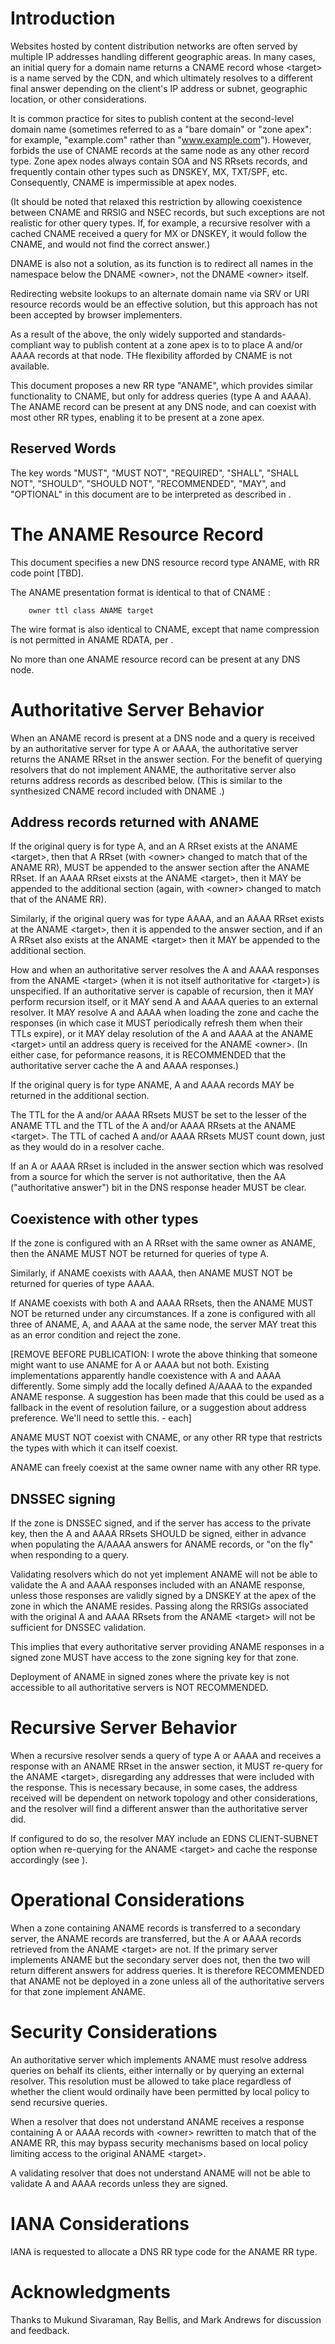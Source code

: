 # Introduction
  
Websites hosted by content distribution networks are often served by
multiple IP addresses handling different geographic areas. In many cases,
an initial query for a domain name returns a CNAME record whose \<target\>
is a name served by the CDN, and which ultimately resolves to a different
final answer depending on the client's IP address or subnet, geographic
location, or other considerations.

It is common practice for sites to publish content at the second-level
domain name (sometimes referred to as a "bare domain" or "zone apex": for
example, "example.com" rather than "www.example.com"). However,
[](#RFC1033) forbids the use of CNAME records at the same node as any
other record type. Zone apex nodes always contain SOA and NS RRsets
records, and frequently contain other types such as DNSKEY, MX, TXT/SPF,
etc. Consequently, CNAME is impermissible at apex nodes.

(It should be noted that [](#RFC4034) relaxed this restriction by allowing
coexistence between CNAME and RRSIG and NSEC records, but such exceptions
are not realistic for other query types.  If, for example, a recursive
resolver with a cached CNAME received a query for MX or DNSKEY, it would
follow the CNAME, and would not find the correct answer.)

DNAME [](##RFC6672) is also not a solution, as its function is to redirect
all names in the namespace below the DNAME \<owner\>, not the DNAME
\<owner\> itself. 

Redirecting website lookups to an alternate domain name via SRV or URI
resource records would be an effective solution, but this approach has
not been accepted by browser implementers.

As a result of the above, the only widely supported and standards-compliant
way to publish content at a zone apex is to to place A and/or AAAA records
at that node.  THe flexibility afforded by CNAME is not available.

This document proposes a new RR type "ANAME", which provides similar
functionality to CNAME, but only for address queries (type A and AAAA).
The ANAME record can be present at any DNS node, and can coexist with
most other RR types, enabling it to be present at a zone apex.

## Reserved Words

The key words "MUST", "MUST NOT", "REQUIRED", "SHALL", "SHALL NOT",
"SHOULD", "SHOULD NOT", "RECOMMENDED", "MAY", and "OPTIONAL" in this
document are to be interpreted as described in [](#RFC2119).
    
# The ANAME Resource Record

This document specifies a new DNS resource record type ANAME, with RR
code point [TBD].

The ANAME presentation format is identical to that of CNAME [](#RFC1033):
```
    owner ttl class ANAME target
```
The wire format is also identical to CNAME, except that name compression
is not permitted in ANAME RDATA, per [](#RFC3597).

No more than one ANAME resource record can be present at any DNS node.

# Authoritative Server Behavior

When an ANAME record is present at a DNS node and a query is received by an
authoritative server for type A or AAAA, the authoritative server returns
the ANAME RRset in the answer section. For the benefit of querying resolvers
that do not implement ANAME, the authoritative server also returns address
records as described below.  (This is similar to the synthesized CNAME
record included with DNAME [](#RFC6672).)

## Address records returned with ANAME

If the original query is for type A, and an A RRset exists at the
ANAME \<target\>, then that A RRset (with \<owner\> changed to match that
of the ANAME RR), MUST be appended to the answer section after the ANAME
RRset.  If an AAAA RRset eixsts at the ANAME \<target\>, then it MAY be
appended to the additional section (again, with \<owner\> changed to match
that of the ANAME RR).

Similarly, if the original query was for type AAAA, and an AAAA RRset
exists at the ANAME \<target\>, then it is appended to the answer section,
and if an A RRset also exists at the ANAME \<target\> then it MAY be appended
to the additional section.

How and when an authoritative server resolves the A and AAAA responses from
the ANAME \<target\> (when it is not itself authoritative for \<target\>) is
unspecified. If an authoritative server is capable of recursion, then it
MAY perform recursion itself, or it MAY send A and AAAA queries to an
external resolver.  It MAY resolve A and AAAA when loading the zone and
cache the responses (in which case it MUST periodically refresh them when
their TTLs expire), or it MAY delay resolution of the A and AAAA at the
ANAME \<target\> until an address query is received for the ANAME
\<owner\>. (In either case, for peformance reasons, it is RECOMMENDED
that the authoritative server cache the A and AAAA responses.)

If the original query is for type ANAME, A and AAAA records MAY be returned
in the additional section.

The TTL for the A and/or AAAA RRsets MUST be set to the lesser of the
ANAME TTL and the TTL of the A and/or AAAA RRsets at the ANAME \<target\>.
The TTL of cached A and/or AAAA RRsets MUST count down, just as they would
do in a resolver cache.

If an A or AAAA RRset is included in the answer section which was 
resolved from a source for which the server is not authoritative, then
the AA ("authoritative answer") bit in the DNS response header MUST be
clear.

## Coexistence with other types

If the zone is configured with an A RRset with the same owner as ANAME,
then the ANAME MUST NOT be returned for queries of type A.

Similarly, if ANAME coexists with AAAA, then ANAME MUST NOT be returned for
queries of type AAAA.

If ANAME coexists with both A and AAAA RRsets, then the ANAME MUST NOT be
returned under any circumstances. If a zone is configured with all three of
ANAME, A, and AAAA at the same node, the server MAY treat this as an error
condition and reject the zone.

[REMOVE BEFORE PUBLICATION: I wrote the above thinking that someone might
want to use ANAME for A or AAAA but not both. Existing implementations
apparently handle coexistence with A and AAAA differently. Some simply add
the locally defined A/AAAA to the expanded ANAME response. A suggestion has
been made that this could be used as a fallback in the event of resolution
failure, or a suggestion about address preference. We'll need to settle
this. - each]

ANAME MUST NOT coexist with CNAME, or any other RR type that restricts
the types with which it can itself coexist.

ANAME can freely coexist at the same owner name with any other RR type.

## DNSSEC signing

If the zone is DNSSEC signed, and if the server has access to the private
key, then the A and AAAA RRsets SHOULD be signed, either in advance when
populating the A/AAAA answers for ANAME records, or "on the fly" when
responding to a query.

Validating resolvers which do not yet implement ANAME will not be able to
validate the A and AAAA responses included with an ANAME response, unless
those responses are validly signed by a DNSKEY at the apex of the zone in
which the ANAME resides.  Passing along the RRSIGs associated with the
original A and AAAA RRsets from the ANAME \<target\> will not be sufficient
for DNSSEC validation.

This implies that every authoritative server providing ANAME responses
in a signed zone MUST have access to the zone signing key for that zone.

Deployment of ANAME in signed zones where the private key is not
accessible to all authoritative servers is NOT RECOMMENDED.

# Recursive Server Behavior

When a recursive resolver sends a query of type A or AAAA and receives a
response with an ANAME RRset in the answer section, it MUST re-query for
the ANAME \<target\>, disregarding any addresses that were included with the
response.  This is necessary because, in some cases, the address received
will be dependent on network topology and other considerations, and the
resolver will find a different answer than the authoritative server did.

If configured to do so, the resolver MAY include an EDNS CLIENT-SUBNET
option when re-querying for the ANAME \<target\> and cache the response
accordingly (see [](#RFC7871)).

# Operational Considerations

When a zone containing ANAME records is transferred to a secondary
server, the ANAME records are transferred, but the A or AAAA records
retrieved from the ANAME \<target\> are not. If the primary server
implements ANAME but the secondary server does not, then the two will
return different answers for address queries. It is therefore RECOMMENDED
that ANAME not be deployed in a zone unless all of the authoritative
servers for that zone implement ANAME.

# Security Considerations

An authoritative server which implements ANAME must resolve address
queries on behalf its clients, either internally or by querying an
external resolver. This resolution must be allowed to take place
regardless of whether the client would ordinaily have been permitted
by local policy to send recursive queries.

When a resolver that does not understand ANAME receives a response
containing A or AAAA records with \<owner\> rewritten to match that of the
ANAME RR, this may bypass security mechanisms based on local policy
limiting access to the original ANAME \<target\>.
 
A validating resolver that does not understand ANAME will not be able to
validate A and AAAA records unless they are signed.

# IANA Considerations

IANA is requested to allocate a DNS RR type code for the ANAME RR type.

# Acknowledgments

Thanks to Mukund Sivaraman, Ray Bellis, and Mark Andrews for discussion
and feedback.
